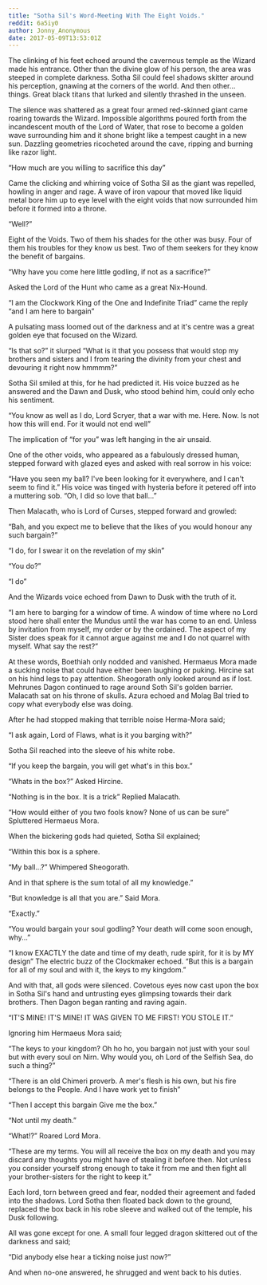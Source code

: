 ```yaml
---
title: "Sotha Sil's Word-Meeting With The Eight Voids."
reddit: 6a5iy0
author: Jonny_Anonymous
date: 2017-05-09T13:53:01Z
---
```



The clinking of his feet echoed around the cavernous temple as the Wizard made his entrance. Other than the divine glow of his person, the area was steeped in complete darkness. Sotha Sil could feel shadows skitter around his perception, gnawing at the corners of the world. And then other... things. Great black titans that lurked and silently thrashed in the unseen. 

The silence was shattered as a great four armed red-skinned giant came roaring towards the Wizard. Impossible algorithms poured forth from the incandescent mouth of the Lord of Water, that rose to become a golden wave surrounding him and it shone bright like a tempest caught in a new sun. Dazzling geometries ricocheted around the cave, ripping and burning like razor light.  

“How much are you willing to sacrifice this day” 

Came the clicking and whirring voice of Sotha Sil as the giant was repelled, howling in anger and rage. A wave of iron vapour that moved like liquid metal bore him up to eye level with the eight voids that now surrounded him before it formed into a throne. 

“Well?”

Eight of the Voids. Two of them his shades for the other was busy. Four of them his troubles for they know us best. Two of them seekers for they know the benefit of bargains.

“Why have you come here little godling, if not as a sacrifice?”

Asked the Lord of the Hunt who came as a great Nix-Hound.

“I am the Clockwork King of the One and Indefinite Triad” came the reply “and I am here to bargain”

A pulsating mass loomed out of the darkness and at it's centre was a great golden eye that focused on the Wizard.

“Is that so?” it slurped “What is it that you possess that would stop my brothers and sisters and I from tearing the divinity from your chest and devouring it right now hmmmm?”

Sotha Sil smiled at this, for he had predicted it. His voice buzzed as he answered and the Dawn and Dusk, who stood behind him, could only echo his sentiment.

“You know as well as I do, Lord Scryer, that a war with me. Here. Now. Is not how this will end. For it would not end well”

The implication of  “for you” was left hanging in the air unsaid.

One of the other voids, who appeared as a fabulously dressed human, stepped forward with glazed eyes and asked with real sorrow in his voice:

“Have you seen my ball? I've been looking for it everywhere, and I can't seem to find it.” His voice was tinged with hysteria before it petered off into a muttering sob. “Oh, I did so love that ball...”

Then Malacath, who is Lord of Curses, stepped forward and growled:

“Bah, and you expect me to believe that the likes of you would honour any such bargain?”

“I do, for I swear it on the revelation of my skin”

“You do?”

“I do”

And the Wizards voice echoed from Dawn to Dusk with the truth of it.

“I am here to barging for a window of time. A window of time where no Lord stood here shall enter the Mundus until the war has come to an end. Unless by invitation from myself, my order or by the ordained. The aspect of my Sister does speak for it cannot argue against me and I do not quarrel with myself. What say the rest?”

At these words, Boethiah only nodded and vanished. Hermaeus Mora made a sucking noise that could have either been laughing or puking. Hircine sat on his hind legs to pay attention. Sheogorath only looked around as if lost. Mehrunes Dagon continued to rage around Soth Sil's golden barrier. Malacath sat on his throne of skulls. Azura echoed and Molag Bal tried to copy what everybody else was doing.

After he had stopped making that terrible noise Herma-Mora said;

“I ask again, Lord of Flaws, what is it you barging with?”

Sotha Sil reached into the sleeve of his white robe.

“If you keep the bargain, you will get what's in this box.”

“Whats in the box?” Asked Hircine.

“Nothing is in the box. It is a trick” Replied Malacath.

“How would either of you two fools know? None of us can be sure” Spluttered Hermaeus Mora.

When the bickering gods had quieted, Sotha Sil explained;

“Within this box is a sphere.

“My ball...?” Whimpered Sheogorath.

 And in that sphere is the sum total of all my knowledge.”

“But knowledge is all that you are.” Said Mora.

“Exactly.”

“You would bargain your soul godling? Your death will come soon enough, why...”

“I know EXACTLY the date and time of my death, rude spirit, for it is by MY design” The electric buzz of the Clockmaker echoed. “But this is a bargain for all of my soul and with it, the keys to my kingdom.”

And with that, all gods were silenced. Covetous eyes now cast upon the box in Sotha Sil's hand and untrusting eyes glimpsing towards their dark brothers. Then Dagon began ranting and raving again.

“IT'S MINE! IT'S MINE! IT WAS GIVEN TO ME FIRST! YOU STOLE IT.”

Ignoring him Hermaeus Mora said;

“The keys to your kingdom? Oh ho ho, you bargain not just with your soul but with every soul on Nirn. Why would you, oh  Lord of the Selfish Sea, do such a thing?”

“There is an old Chimeri proverb. A mer's flesh is his own, but his fire belongs to the People. And I have work yet to finish”

“Then I accept this bargain Give me the box.”

“Not until my death.”

“What!?” Roared Lord Mora.

“These are my terms. You will all receive the box on my death and you may discard any thoughts you might have of stealing it before then. Not unless you consider yourself strong enough to take it from me and then fight all your brother-sisters for the right to keep it.”

Each lord, torn between greed and fear, nodded their agreement and faded into the shadows. Lord Sotha then floated back down to the ground, replaced the box back in his robe sleeve and walked out of the temple, his Dusk following.

All was gone except for one. A small four legged dragon skittered out of the darkness and said;

“Did anybody else hear a ticking noise just now?”

And when no-one answered, he shrugged and went back to his duties.

